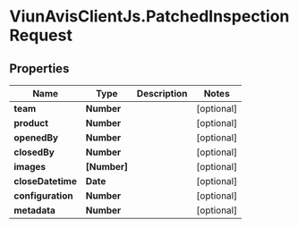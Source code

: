 # ViunAvisClientJs.PatchedInspectionRequest

## Properties

| Name              | Type         | Description | Notes      |
| ----------------- | ------------ | ----------- | ---------- |
| **team**          | **Number**   |             | [optional] |
| **product**       | **Number**   |             | [optional] |
| **openedBy**      | **Number**   |             | [optional] |
| **closedBy**      | **Number**   |             | [optional] |
| **images**        | **[Number]** |             | [optional] |
| **closeDatetime** | **Date**     |             | [optional] |
| **configuration** | **Number**   |             | [optional] |
| **metadata**      | **Number**   |             | [optional] |
